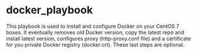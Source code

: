 # docker_playbook
This playbook is used to install and configure Docker on your CentOS 7 boxes.
It eventually removes old Docker version, copy the latest repo and install latest version, configures proxy (http-proxy.conf file) and a certificate for you private Docker registry (docker.crt).
These last steps are optional.

